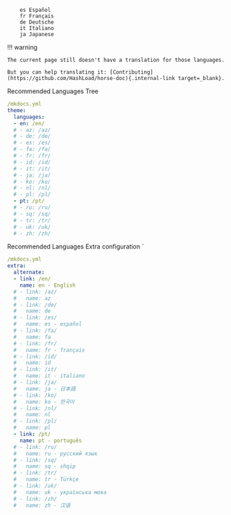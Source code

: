 ```
    es Español
    fr Français
    de Deutsche
    it Italiano
    ja Japanese
```

!!! warning

    The current page still doesn't have a translation for those languages.

    But you can help translating it: [Contributing](https://github.com/HashLoad/horse-doc){.internal-link target=_blank}.

Recommended Languages Tree

```yml
/mkdocs.yml
theme:
  languages:
  - en: /en/
  # - az: /az/
  # - de: /de/
  # - es: /es/
  # - fa: /fa/
  # - fr: /fr/
  # - id: /id/
  # - it: /it/
  # - ja: /ja/
  # - ko: /ko/
  # - nl: /nl/
  # - pl: /pl/
  - pt: /pt/
  # - ru: /ru/
  # - sq: /sq/
  # - tr: /tr/
  # - uk: /uk/
  # - zh: /zh/
```

Recommended Languages Extra configuration `

```yml
/mkdocs.yml
extra:
  alternate:
  - link: /en/
    name: en - English
  # - link: /az/
  #   name: az
  # - link: /de/
  #   name: de
  # - link: /es/
  #   name: es - español
  # - link: /fa/
  #   name: fa
  # - link: /fr/
  #   name: fr - français
  # - link: /id/
  #   name: id
  # - link: /it/
  #   name: it - italiano
  # - link: /ja/
  #   name: ja - 日本語
  # - link: /ko/
  #   name: ko - 한국어
  # - link: /nl/
  #   name: nl
  # - link: /pl/
  #   name: pl
  - link: /pt/
    name: pt - português
  # - link: /ru/
  #   name: ru - русский язык
  # - link: /sq/
  #   name: sq - shqip
  # - link: /tr/
  #   name: tr - Türkçe
  # - link: /uk/
  #   name: uk - українська мова
  # - link: /zh/
  #   name: zh - 汉语
```